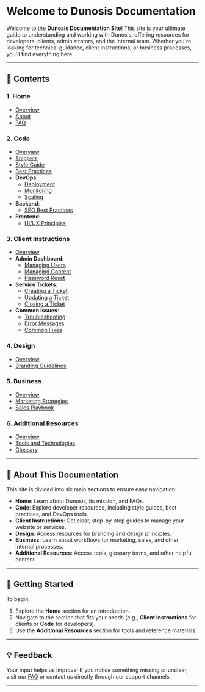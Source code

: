 # Welcome to Dunosis Documentation

Welcome to the **Dunosis Documentation Site**! This site is your ultimate guide to understanding and working with Dunosis, offering resources for developers, clients, administrators, and the internal team. Whether you're looking for technical guidance, client instructions, or business processes, you'll find everything here.

---

## 📖 Contents

### 1. Home
- [Overview](index.md)
- [About](home/about.md)
- [FAQ](home/faq.md)

### 2. Code
- [Overview](code/code-overview.md)
- [Snippets](code/snippets.md)
- [Style Guide](code/style-guide.md)
- [Best Practices](code/best-practices.md)
- **DevOps**:
  - [Deployment](devops/deployment.md)
  - [Monitoring](devops/monitoring.md)
  - [Scaling](devops/scaling.md)
- **Backend**:
  - [SEO Best Practices](services/seo.md)
- **Frontend**:
  - [UI/UX Principles](services/ui-ux.md)

### 3. Client Instructions
- [Overview](client-instructions/overview.md)
- **Admin Dashboard**:
  - [Managing Users](client-instructions/admin-dashboard/managing-users.md)
  - [Managing Content](client-instructions/admin-dashboard/managing-content.md)
  - [Password Reset](client-instructions/admin-dashboard/password-reset.md)
- **Service Tickets**:
  - [Creating a Ticket](client-instructions/service-tickets/creating-ticket.md)
  - [Updating a Ticket](client-instructions/service-tickets/updating-ticket.md)
  - [Closing a Ticket](client-instructions/service-tickets/closing-ticket.md)
- **Common Issues**:
  - [Troubleshooting](client-instructions/common-issues/troubleshooting.md)
  - [Error Messages](client-instructions/common-issues/error-messages.md)
  - [Common Fixes](client-instructions/common-issues/common-fixes.md)

### 4. Design
- [Overview](design/design-overview.md)
- [Branding Guidelines](services/branding.md)

### 5. Business
- [Overview](business/business-overview.md)
- [Marketing Strategies](services/marketing.md)
- [Sales Playbook](services/sales.md)

### 6. Additional Resources
- [Overview](resources/resources-overview.md)
- [Tools and Technologies](resources/tools-and-technologies.md)
- [Glossary](resources/glossary.md)

---

## 🎯 About This Documentation

This site is divided into six main sections to ensure easy navigation:
- **Home**: Learn about Dunosis, its mission, and FAQs.
- **Code**: Explore developer resources, including style guides, best practices, and DevOps tools.
- **Client Instructions**: Get clear, step-by-step guides to manage your website or services.
- **Design**: Access resources for branding and design principles.
- **Business**: Learn about workflows for marketing, sales, and other internal processes.
- **Additional Resources**: Access tools, glossary terms, and other helpful content.

---

## 🚀 Getting Started

To begin:
1. Explore the **Home** section for an introduction.
2. Navigate to the section that fits your needs (e.g., **Client Instructions** for clients or **Code** for developers).
3. Use the **Additional Resources** section for tools and reference materials.

---

## 💡 Feedback

Your input helps us improve! If you notice something missing or unclear, visit our [FAQ](home/faq.md) or contact us directly through our support channels.

---